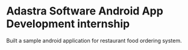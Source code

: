 # Adastra Software Android App Development internship
Built a sample android application for restaurant food ordering system.
